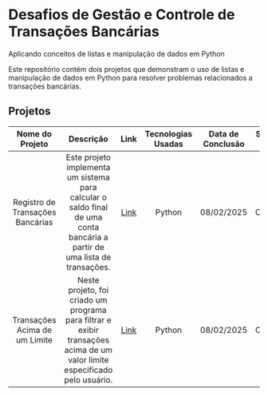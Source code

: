 # Desafios de Gestão e Controle de Transações Bancárias  
Aplicando conceitos de listas e manipulação de dados em Python  

Este repositório contém dois projetos que demonstram o uso de listas e manipulação de dados em Python para resolver problemas relacionados a transações bancárias.

## Projetos  

| Nome do Projeto                      | Descrição                                                                                                       | Link | Tecnologias Usadas | Data de Conclusão | Status do Projeto |
| :-----------------------------------: | :-------------------------------------------------------------------------------------------------------------: | :--: | :----------------: | :---------------: | :---------------: |
| Registro de Transações Bancárias      | Este projeto implementa um sistema para calcular o saldo final de uma conta bancária a partir de uma lista de transações. | [Link](https://github.com/lucenfort/registro-transacoes-bancarias) | Python | 08/02/2025 | Concluído |
| Transações Acima de um Limite         | Neste projeto, foi criado um programa para filtrar e exibir transações acima de um valor limite especificado pelo usuário. | [Link](https://github.com/lucenfort/dio-transacoes-python) | Python | 08/02/2025 | Concluído |
